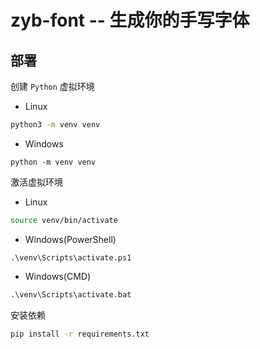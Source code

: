 # zyb-font -- 生成你的手写字体

## 部署

创建 `Python` 虚拟环境

- Linux

```bash
python3 -m venv venv
```

- Windows

```pwsh
python -m venv venv
```

激活虚拟环境

- Linux

```bash
source venv/bin/activate
```

- Windows(PowerShell)

```pwsh
.\venv\Scripts\activate.ps1
```

- Windows(CMD)

```cmd
.\venv\Scripts\activate.bat
```

安装依赖

```bash
pip install -r requirements.txt
```
